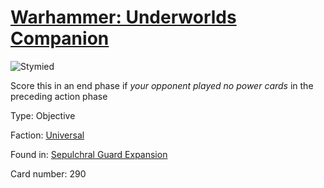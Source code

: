 # [Warhammer: Underworlds Companion](https://guidokessels.github.io/wh-underworlds)

  

![Stymied](https://warhammerunderworlds.com/wp-content/uploads/sites/6/2017/12/290_ENG-Stymied.png)

Score this in an end phase if <i>your opponent played no power cards</i> in the preceding action phase

Type: Objective

Faction: [Universal](https://guidokessels.github.io/wh-underworlds/factions/universal.md)

Found in: [Sepulchral Guard Expansion](https://guidokessels.github.io/wh-underworlds/locations/sepulchral-guard-expansion.md)

Card number: 290

